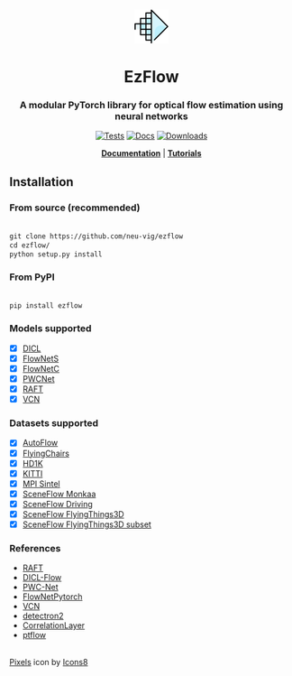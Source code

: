 <p align="center">
    <br>
    <img src="./docs/assets/logo.png" height="60" width="60"/>
    <br>
</p>

<h1 align="center">EzFlow</h1>
<h3 align="center">A modular PyTorch library for optical flow estimation using neural networks</h3>

<div align='center'>

[![Tests](https://github.com/neu-vig/ezflow/actions/workflows/package-test.yml/badge.svg)](https://github.com/neu-vig/ezflow/actions/workflows/package-test.yml)
[![Docs](https://readthedocs.org/projects/ezflow/badge/?version=latest)](https://ezflow.readthedocs.io/en/latest/?badge=latest)
[![Downloads](https://pepy.tech/badge/ezflow)](https://pepy.tech/project/ezflow)

<!-- [![Code style](https://github.com/neu-vig/ezflow/actions/workflows/linting.yml/badge.svg)](https://github.com/neu-vig/ezflow/actions/workflows/linting.yml) -->
<!-- [![Code coverage](https://github.com/neu-vig/ezflow/actions/workflows/codecov.yml/badge.svg)](https://github.com/neu-vig/ezflow/actions/workflows/codecov.yml) -->

**[Documentation](https://ezflow.readthedocs.io/en/latest/)** | **[Tutorials](https://ezflow.readthedocs.io/en/latest/tutorials/index.html)**

</div>


## Installation

### From source (recommended)

```shell

git clone https://github.com/neu-vig/ezflow
cd ezflow/
python setup.py install

```

### From PyPI

```shell

pip install ezflow

```

### Models supported

- [x] [DICL](https://arxiv.org/abs/2010.14851)
- [x] [FlowNetS](https://arxiv.org/abs/1504.06852)
- [x] [FlowNetC](https://arxiv.org/abs/1504.06852)
- [x] [PWCNet](https://arxiv.org/abs/1709.02371)
- [x] [RAFT](https://arxiv.org/abs/2003.12039)
- [x] [VCN](https://papers.nips.cc/paper/2019/hash/bbf94b34eb32268ada57a3be5062fe7d-Abstract.html)

### Datasets supported

- [x] [AutoFlow](https://autoflow-google.github.io/)
- [x] [FlyingChairs](https://lmb.informatik.uni-freiburg.de/resources/datasets/FlyingChairs.en.html#flyingchairs)
- [x] [HD1K](http://hci-benchmark.iwr.uni-heidelberg.de/)
- [x] [KITTI](http://www.cvlibs.net/datasets/kitti/eval_scene_flow.php?benchmark=flow)
- [x] [MPI Sintel](http://sintel.is.tue.mpg.de/)
- [x] [SceneFlow Monkaa](https://lmb.informatik.uni-freiburg.de/resources/datasets/SceneFlowDatasets.en.html)
- [x] [SceneFlow Driving](https://lmb.informatik.uni-freiburg.de/resources/datasets/SceneFlowDatasets.en.html)
- [x] [SceneFlow FlyingThings3D](https://lmb.informatik.uni-freiburg.de/resources/datasets/SceneFlowDatasets.en.html)
- [x] [SceneFlow FlyingThings3D subset](https://lmb.informatik.uni-freiburg.de/resources/datasets/SceneFlowDatasets.en.html)

### References

- [RAFT](https://github.com/princeton-vl/RAFT)
- [DICL-Flow](https://github.com/jytime/DICL-Flow)
- [PWC-Net](https://github.com/NVlabs/PWC-Net)
- [FlowNetPytorch](https://github.com/ClementPinard/FlowNetPytorch)
- [VCN](https://github.com/gengshan-y/VCN)
- [detectron2](https://github.com/facebookresearch/detectron2)
- [CorrelationLayer](https://github.com/oblime/CorrelationLayer)
- [ptflow](https://github.com/hmorimitsu/ptlflow)


<br>

<footer>
<a target="_blank" href="https://icons8.com/icon/3Nj3FNnz36Id/pixels">Pixels</a> icon by <a target="_blank" href="https://icons8.com">Icons8</a>
</footer>




